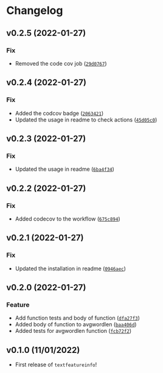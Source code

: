 # Changelog

<!--next-version-placeholder-->

## v0.2.5 (2022-01-27)
### Fix
* Removed the code cov job ([`29d0767`](https://github.com/UBC-MDS/textfeatureinfo/commit/29d0767cf2562035e0040c3e0253b36701a5328c))

## v0.2.4 (2022-01-27)
### Fix
* Added the codcov badge ([`2063421`](https://github.com/UBC-MDS/textfeatureinfo/commit/2063421bdd86bde32349834a78d095f0a73f0648))
* Updated the usage in readme to check actions ([`45d05c0`](https://github.com/UBC-MDS/textfeatureinfo/commit/45d05c066c450511320853132f4f98f2e75c496e))

## v0.2.3 (2022-01-27)
### Fix
* Updated the usage in readme ([`6ba4f34`](https://github.com/UBC-MDS/textfeatureinfo/commit/6ba4f34c6f9a1fc9089a4d7dfa6799577efb14f8))

## v0.2.2 (2022-01-27)
### Fix
* Added codecov to the workflow ([`675c894`](https://github.com/UBC-MDS/textfeatureinfo/commit/675c8942ae0734b00c2d164e4768f11a877a896e))

## v0.2.1 (2022-01-27)
### Fix
* Updated the installation in readme ([`0946aec`](https://github.com/UBC-MDS/textfeatureinfo/commit/0946aec5aec747cd52632495b76b6330c0edc796))

## v0.2.0 (2022-01-27)
### Feature
* Add function tests and body of function ([`dfa27f3`](https://github.com/UBC-MDS/textfeatureinfo/commit/dfa27f35bf48914afa4b74ad4e54fb2d48313741))
* Added body of function to avgwordlen ([`baa406d`](https://github.com/UBC-MDS/textfeatureinfo/commit/baa406de628addec54f15f2eed0e9b48aead3ab1))
* Added tests for avgwordlen function ([`fcb72f2`](https://github.com/UBC-MDS/textfeatureinfo/commit/fcb72f261731788484e4c99d322973afc6a48cdb))

## v0.1.0 (11/01/2022)

- First release of `textfeatureinfo`!